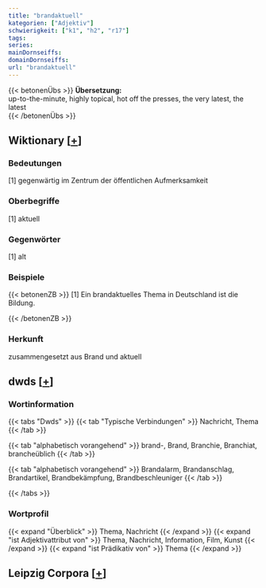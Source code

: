 ```yaml
---
title: "brandaktuell"
kategorien: ["Adjektiv"]
schwierigkeit: ["k1", "h2", "r17"]
tags:
series:
mainDornseiffs:
domainDornseiffs:
url: "brandaktuell"
---
```


{{< betonenÜbs >}}
**Übersetzung:**  
up-to-the-minute, highly topical, hot off the presses, the very latest, the latest  
{{< /betonenÜbs >}}

## Wiktionary [[+](https://de.wiktionary.org/wiki/brandaktuell)]

### Bedeutungen
[1] gegenwärtig im Zentrum der öffentlichen Aufmerksamkeit  

### Oberbegriffe
[1] aktuell  

### Gegenwörter
[1] alt  

### Beispiele
{{< betonenZB >}}
[1] Ein brandaktuelles Thema in Deutschland ist die Bildung.  

{{< /betonenZB >}}
### Herkunft
zusammengesetzt aus Brand und aktuell  



## dwds [[+](https://www.dwds.de/wb/brandaktuell)]

### Wortinformation
{{< tabs "Dwds" >}}
{{< tab "Typische Verbindungen" >}}
Nachricht, Thema
{{< /tab >}}

{{< tab "alphabetisch vorangehend" >}}
brand-, Brand, Branchie, Branchiat, brancheüblich
{{< /tab >}}

{{< tab "alphabetisch vorangehend" >}}
Brandalarm, Brandanschlag, Brandartikel, Brandbekämpfung, Brandbeschleuniger
{{< /tab >}}

{{< /tabs >}}

### Wortprofil
{{< expand "Überblick" >}} Thema, Nachricht {{< /expand >}}
{{< expand "ist Adjektivattribut von" >}} Thema, Nachricht, Information, Film, Kunst {{< /expand >}}
{{< expand "ist Prädikativ von" >}} Thema {{< /expand >}}

## Leipzig Corpora [[+](https://corpora.uni-leipzig.de/en/res?word=brandaktuell&corpusId=deu_newscrawl-public_2018)]

